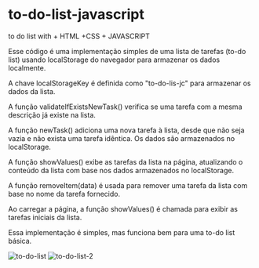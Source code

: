 # to-do-list-javascript
to do list with + HTML +CSS  + JAVASCRIPT


Esse código é uma implementação simples de uma lista de tarefas (to-do list) usando localStorage do navegador para armazenar os dados localmente.

A chave localStorageKey é definida como "to-do-lis-jc" para armazenar os dados da lista.

A função validateIfExistsNewTask() verifica se uma tarefa com a mesma descrição já existe na lista.

A função newTask() adiciona uma nova tarefa à lista, desde que não seja vazia e não exista uma tarefa idêntica. Os dados são armazenados no localStorage.

A função showValues() exibe as tarefas da lista na página, atualizando o conteúdo da lista com base nos dados armazenados no localStorage.

A função removeItem(data) é usada para remover uma tarefa da lista com base no nome da tarefa fornecido.

Ao carregar a página, a função showValues() é chamada para exibir as tarefas iniciais da lista.

Essa implementação é simples, mas funciona bem para uma to-do list básica.

![to-do-list](https://github.com/JohnatanChagas/to-do-list-javascript/assets/127504003/8a5b6604-9142-499c-bca4-52f15ea7ab48)
![to-do-list-2](https://github.com/JohnatanChagas/to-do-list-javascript/assets/127504003/b1136e20-cb97-4945-8212-a275d6411c50) 
